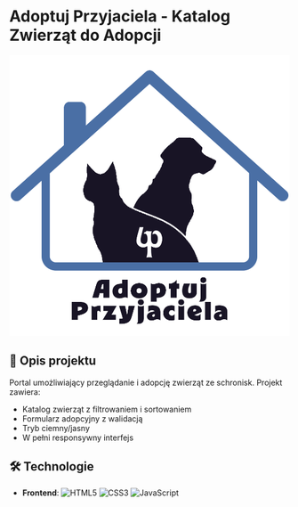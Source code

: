 # Adoptuj Przyjaciela - Katalog Zwierząt do Adopcji

![Logo projektu](images/logoprojekt3.png)



## 📌 Opis projektu

Portal umożliwiający przeglądanie i adopcję zwierząt ze schronisk. Projekt zawiera:

- Katalog zwierząt z filtrowaniem i sortowaniem
- Formularz adopcyjny z walidacją
- Tryb ciemny/jasny
- W pełni responsywny interfejs

## 🛠 Technologie

- **Frontend**:
  ![HTML5](https://img.shields.io/badge/-HTML5-E34F26?logo=html5&logoColor=white)
  ![CSS3](https://img.shields.io/badge/-CSS3-1572B6?logo=css3&logoColor=white)
  ![JavaScript](https://img.shields.io/badge/-JavaScript-F7DF1E?logo=javascript&logoColor=black)
  

